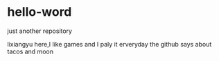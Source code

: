 # hello-word
just another repository

lixiangyu here,I like games and I paly it erveryday
the github says about tacos
and moon
